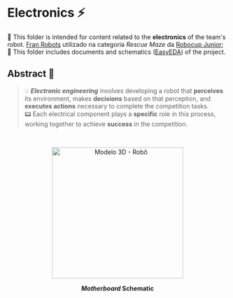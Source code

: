# Electronics ⚡
🔌 This folder is intended for content related to the **electronics** of the team's robot. [Fran Robots](https://github.com/franrobots) utilizado na categoria *Rescue Maze* da [Robocup Junior](https://www.robocup.org/); <br>
📰 This folder includes documents and schematics ([EasyEDA](https://easyeda.com/)) of the project.


## Abstract 📝
> 💡 ***Electronic engineering*** involves developing a robot that **perceives** its environment, makes **decisions** based on that perception, and **executes actions** necessary to complete the competition tasks. <br>
> 📟 Each electrical component plays a **specific** role in this process, working together to achieve **success** in the competition.
<br>

<p align="center">
<img width="300" alt="Modelo 3D - Robô" src="https://github.com/GuilhermeCanteiro/Rescue-Maze-Fran-Robot-s/assets/96209646/cb41f3ed-8f14-4a18-9ef5-78b85d27ac86">
</p>

<p align="center">
<strong> <i> Motherboard </i>  Schematic </strong>
